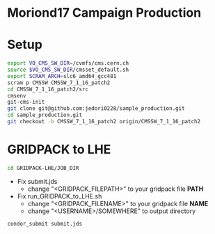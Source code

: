 Moriond17 Campaign Production
====

# Setup
```bash
export VO_CMS_SW_DIR=/cvmfs/cms.cern.ch
source $VO_CMS_SW_DIR/cmsset_default.sh
export SCRAM_ARCH=slc6_amd64_gcc481
scram p CMSSW CMSSW_7_1_16_patch2
cd CMSSW_7_1_16_patch2/src
cmsenv
git-cms-init
git clone git@github.com:jedori0228/sample_production.git
cd sample_production.git
git checkout -b CMSSW_7_1_16_patch2 origin/CMSSW_7_1_16_patch2
```

# GRIDPACK to LHE
```bash
cd GRIDPACK-LHE/JOB_DIR
```
* Fix submit.jds
  * change "\<GRIDPACK_FILEPATH\>" to your gridpack file **PATH**
* Fix run_GRIDPACK_to_LHE.sh
  * change "\<GRIDPACK_FILENAME\>" to your gridpack file **NAME**
  * change "\<USERNAME\>/SOMEWHERE" to output directory
```bash
condor_submit submit.jds
```
